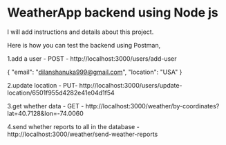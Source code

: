 # WeatherApp backend using Node js


I will add instructions and details about this
project.




Here is how you can test the backend using Postman,

1.add a user - POST - http://localhost:3000/users/add-user

{
  "email": "dilanshanuka999@gmail.com",
  "location": "USA"
}


2.update location - PUT-  http://localhost:3000/users/update-location/6501f955d4282e41e04d1f54

3.get whether data - GET - http://localhost:3000/weather/by-coordinates?lat=40.7128&lon=-74.0060


4.send whether reports to all in the database - http://localhost:3000/weather/send-weather-reports
